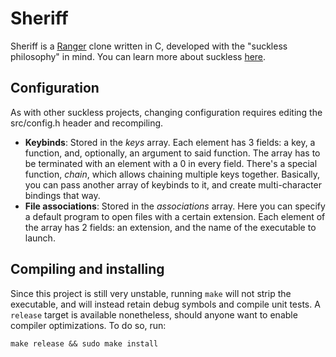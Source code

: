 # Sheriff

Sheriff is a [Ranger](https://ranger.github.io/) clone written in C, developed
with the "suckless philosophy" in mind.
You can learn more about suckless [here](https://suckless.org/).

## Configuration

As with other suckless projects, changing configuration requires editing the
src/config.h header and recompiling.

* **Keybinds**: Stored in the *keys* array. Each element has 3 fields: a key, a
  function, and, optionally, an argument to said function.  The array has to be
  terminated with an element with a 0 in every field.
  There's a special function, *chain*, which allows chaining multiple keys
  together. Basically, you can pass another array of keybinds to it, and create
  multi-character bindings that way.
* **File associations**: Stored in the *associations* array. Here you can
  specify a default program to open files with a certain extension. Each element
  of the array has 2 fields: an extension, and the name of the executable to
  launch.

## Compiling and installing

Since this project is still very unstable, running `make` will not strip the
executable, and will instead retain debug symbols and compile unit tests. A
`release` target is available nonetheless, should anyone want to enable compiler
optimizations. To do so, run:

```
make release && sudo make install
```
